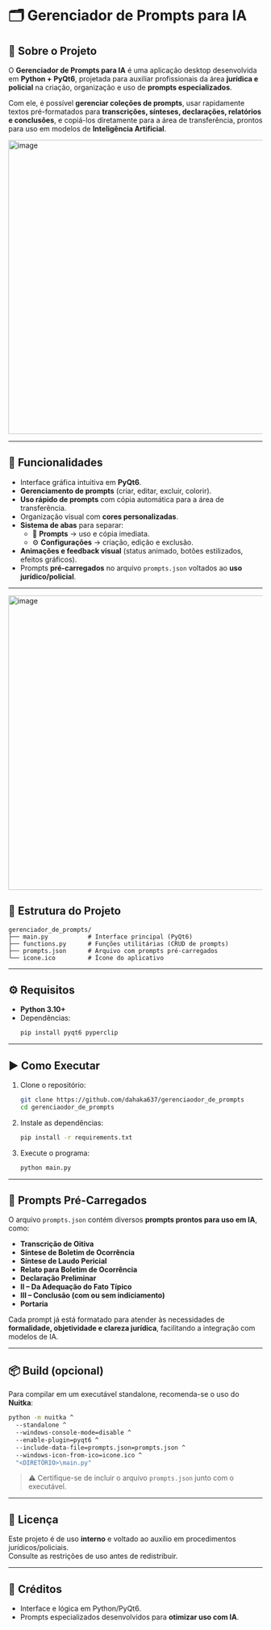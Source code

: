 # 🗂️ Gerenciador de Prompts para IA

## 📌 Sobre o Projeto
O **Gerenciador de Prompts para IA** é uma aplicação desktop desenvolvida em **Python + PyQt6**, projetada para auxiliar profissionais da área **jurídica e policial** na criação, organização e uso de **prompts especializados**.

Com ele, é possível **gerenciar coleções de prompts**, usar rapidamente textos pré-formatados para **transcrições, sínteses, declarações, relatórios e conclusões**, e copiá-los diretamente para a área de transferência, prontos para uso em modelos de **Inteligência Artificial**.

<img width="654" height="583" alt="image" src="https://github.com/user-attachments/assets/4fa238f7-2128-400d-995f-2fda891f9470" />

---

## 🚀 Funcionalidades
- Interface gráfica intuitiva em **PyQt6**.
- **Gerenciamento de prompts** (criar, editar, excluir, colorir).
- **Uso rápido de prompts** com cópia automática para a área de transferência.
- Organização visual com **cores personalizadas**.
- **Sistema de abas** para separar:
  - 📑 **Prompts** → uso e cópia imediata.
  - ⚙️ **Configurações** → criação, edição e exclusão.
- **Animações e feedback visual** (status animado, botões estilizados, efeitos gráficos).
- Prompts **pré-carregados** no arquivo `prompts.json` voltados ao **uso jurídico/policial**.

---
<img width="652" height="584" alt="image" src="https://github.com/user-attachments/assets/33a5dc93-be3f-4462-a001-459446a8a63d" />

## 📂 Estrutura do Projeto
```
gerenciador_de_prompts/
├── main.py           # Interface principal (PyQt6)
├── functions.py      # Funções utilitárias (CRUD de prompts)
├── prompts.json      # Arquivo com prompts pré-carregados
└── icone.ico         # Ícone do aplicativo
```

---

## ⚙️ Requisitos
- **Python 3.10+**
- Dependências:
  ```bash
  pip install pyqt6 pyperclip
  ```

---

## ▶️ Como Executar
1. Clone o repositório:
   ```bash
   git clone https://github.com/dahaka637/gerenciaodor_de_prompts
   cd gerenciaodor_de_prompts
   ```

2. Instale as dependências:
   ```bash
   pip install -r requirements.txt
   ```

3. Execute o programa:
   ```bash
   python main.py
   ```

---

## 📝 Prompts Pré-Carregados
O arquivo `prompts.json` contém diversos **prompts prontos para uso em IA**, como:
- **Transcrição de Oitiva**
- **Síntese de Boletim de Ocorrência**
- **Síntese de Laudo Pericial**
- **Relato para Boletim de Ocorrência**
- **Declaração Preliminar**
- **II – Da Adequação do Fato Típico**
- **III – Conclusão (com ou sem indiciamento)**
- **Portaria**

Cada prompt já está formatado para atender às necessidades de **formalidade, objetividade e clareza jurídica**, facilitando a integração com modelos de IA.

---

## 📦 Build (opcional)
Para compilar em um executável standalone, recomenda-se o uso do **Nuitka**:

```bash
python -m nuitka ^
  --standalone ^
  --windows-console-mode=disable ^
  --enable-plugin=pyqt6 ^
  --include-data-file=prompts.json=prompts.json ^
  --windows-icon-from-ico=icone.ico ^
  "<DIRETÓRIO>\main.py"
```

> ⚠️ Certifique-se de incluir o arquivo `prompts.json` junto com o executável.

---

## 📜 Licença
Este projeto é de uso **interno** e voltado ao auxílio em procedimentos jurídicos/policiais.  
Consulte as restrições de uso antes de redistribuir.

---

## 🙌 Créditos
- Interface e lógica em Python/PyQt6.
- Prompts especializados desenvolvidos para **otimizar uso com IA**.

